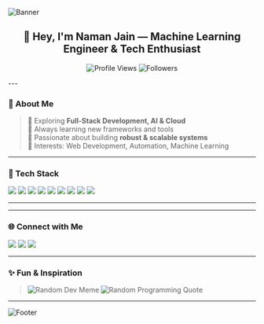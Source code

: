 ![Banner](https://capsule-render.vercel.app/api?type=waving&color=0:FF416C,100:FF4B2B&height=250&section=header&text=Naman%20Jain&fontSize=60&fontColor=ffffff&animation=fadeIn)

<h2 align="center">👋 Hey, I'm Naman Jain — Machine Learning Engineer & Tech Enthusiast</h2>

<p align="center">
  <img src="https://komarev.com/ghpvc/?username=namanabbad02&color=blueviolet&style=for-the-badge" alt="Profile Views" />
  <img src="https://img.shields.io/github/followers/namanabbad02?label=Followers&style=for-the-badge" alt="Followers" />
</p>
---

### 🧠 About Me
> 🔭 Exploring **Full-Stack Development, AI & Cloud**  
> 🌱 Always learning new frameworks and tools  
> 💼 Passionate about building **robust & scalable systems**  
> 🎯 Interests: Web Development, Automation, Machine Learning

---

### 🧰 Tech Stack
<p>
  <img src="https://img.shields.io/badge/-React-61DAFB?style=for-the-badge&logo=react&logoColor=000" />
  <img src="https://img.shields.io/badge/-Next.js-000000?style=for-the-badge&logo=next.js&logoColor=fff" />
  <img src="https://img.shields.io/badge/-Node.js-339933?style=for-the-badge&logo=node.js&logoColor=fff" />
  <img src="https://img.shields.io/badge/-Express-000000?style=for-the-badge&logo=express" />
  <img src="https://img.shields.io/badge/-MySQL-4479A1?style=for-the-badge&logo=mysql&logoColor=fff" />
  <img src="https://img.shields.io/badge/-Docker-2496ED?style=for-the-badge&logo=docker" />
  <img src="https://img.shields.io/badge/-Git-F05032?style=for-the-badge&logo=git" />
  <img src="https://img.shields.io/badge/-TailwindCSS-06B6D4?style=for-the-badge&logo=tailwind-css&logoColor=fff" />
  <img src="https://img.shields.io/badge/-Python-3776AB?style=for-the-badge&logo=python" />
</p>

---

---

### 🌐 Connect with Me
<p>
  <a href="https://www.linkedin.com/in/namanabbad02/" target="_blank"><img src="https://img.shields.io/badge/-LinkedIn-0077B5?style=for-the-badge&logo=linkedin&logoColor=fff" /></a>
  <a href="https://twitter.com/yourhandle" target="_blank"><img src="https://img.shields.io/badge/-Twitter-1DA1F2?style=for-the-badge&logo=twitter&logoColor=fff" /></a>
  <a href="mailto:your_email@gmail.com"><img src="https://img.shields.io/badge/-Email-D14836?style=for-the-badge&logo=gmail&logoColor=fff" /></a>
</p>

---

### ✨ Fun & Inspiration
> ![Random Dev Meme](https://readme-meme.vercel.app/api?theme=dark)
> ![Random Programming Quote](https://quotes-github-readme.vercel.app/api?type=horizontal&theme=radical)

---

<!-- Bottom Waves -->
![Footer](https://capsule-render.vercel.app/api?type=waving&color=0:FF416C,100:FF4B2B&height=150&section=footer)
